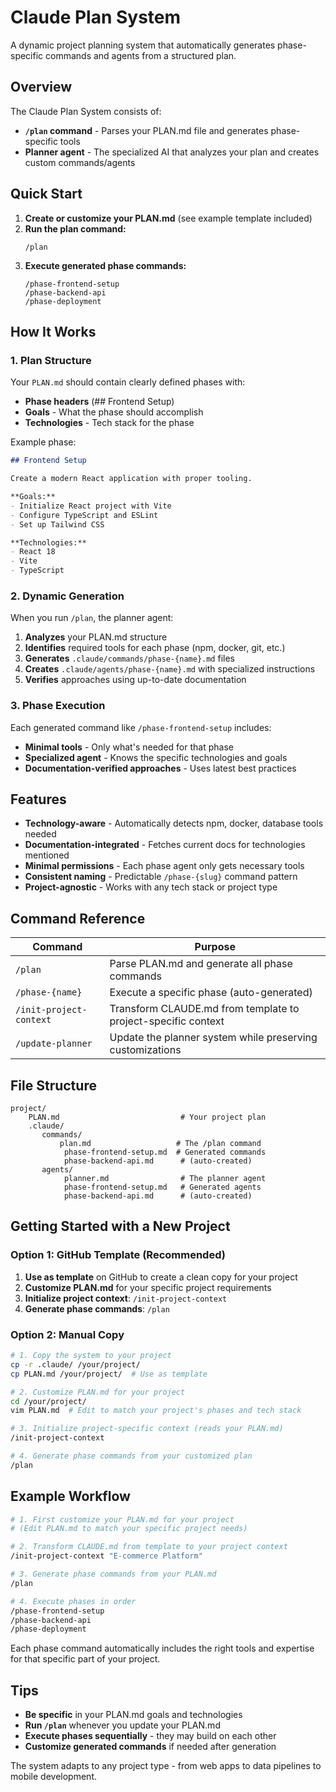 # Claude Plan System

A dynamic project planning system that automatically generates phase-specific commands and agents from a structured plan.

## Overview

The Claude Plan System consists of:
- **`/plan` command** - Parses your PLAN.md file and generates phase-specific tools
- **Planner agent** - The specialized AI that analyzes your plan and creates custom commands/agents

## Quick Start

1. **Create or customize your PLAN.md** (see example template included)
2. **Run the plan command:**
   ```
   /plan
   ```
3. **Execute generated phase commands:**
   ```
   /phase-frontend-setup
   /phase-backend-api
   /phase-deployment
   ```

## How It Works

### 1. Plan Structure

Your `PLAN.md` should contain clearly defined phases with:
- **Phase headers** (## Frontend Setup)
- **Goals** - What the phase should accomplish
- **Technologies** - Tech stack for the phase

Example phase:
```markdown
## Frontend Setup

Create a modern React application with proper tooling.

**Goals:**
- Initialize React project with Vite
- Configure TypeScript and ESLint
- Set up Tailwind CSS

**Technologies:**
- React 18
- Vite
- TypeScript
```

### 2. Dynamic Generation

When you run `/plan`, the planner agent:
1. **Analyzes** your PLAN.md structure
2. **Identifies** required tools for each phase (npm, docker, git, etc.)
3. **Generates** `.claude/commands/phase-{name}.md` files
4. **Creates** `.claude/agents/phase-{name}.md` with specialized instructions
5. **Verifies** approaches using up-to-date documentation

### 3. Phase Execution

Each generated command like `/phase-frontend-setup` includes:
- **Minimal tools** - Only what's needed for that phase
- **Specialized agent** - Knows the specific technologies and goals
- **Documentation-verified approaches** - Uses latest best practices

## Features

- **Technology-aware** - Automatically detects npm, docker, database tools needed
- **Documentation-integrated** - Fetches current docs for technologies mentioned
- **Minimal permissions** - Each phase agent only gets necessary tools
- **Consistent naming** - Predictable `/phase-{slug}` command pattern
- **Project-agnostic** - Works with any tech stack or project type

## Command Reference

| Command | Purpose |
|---------|---------|
| `/plan` | Parse PLAN.md and generate all phase commands |
| `/phase-{name}` | Execute a specific phase (auto-generated) |
| `/init-project-context` | Transform CLAUDE.md from template to project-specific context |
| `/update-planner` | Update the planner system while preserving customizations |

## File Structure

```
project/
    PLAN.md                           # Your project plan
    .claude/
       commands/
           plan.md                   # The /plan command
            phase-frontend-setup.md  # Generated commands
            phase-backend-api.md      # (auto-created)
       agents/
            planner.md                # The planner agent
            phase-frontend-setup.md   # Generated agents
            phase-backend-api.md      # (auto-created)
```

## Getting Started with a New Project

### Option 1: GitHub Template (Recommended)
1. **Use as template** on GitHub to create a clean copy for your project
2. **Customize PLAN.md** for your specific project requirements
3. **Initialize project context**: `/init-project-context`
4. **Generate phase commands**: `/plan`

### Option 2: Manual Copy
```bash
# 1. Copy the system to your project
cp -r .claude/ /your/project/
cp PLAN.md /your/project/  # Use as template

# 2. Customize PLAN.md for your project
cd /your/project/
vim PLAN.md  # Edit to match your project's phases and tech stack

# 3. Initialize project-specific context (reads your PLAN.md)
/init-project-context

# 4. Generate phase commands from your customized plan
/plan
```

## Example Workflow

```bash
# 1. First customize your PLAN.md for your project
# (Edit PLAN.md to match your specific project needs)

# 2. Transform CLAUDE.md from template to your project context
/init-project-context "E-commerce Platform"

# 3. Generate phase commands from your PLAN.md
/plan

# 4. Execute phases in order
/phase-frontend-setup
/phase-backend-api
/phase-deployment
```

Each phase command automatically includes the right tools and expertise for that specific part of your project.

## Tips

- **Be specific** in your PLAN.md goals and technologies
- **Run `/plan`** whenever you update your PLAN.md
- **Execute phases sequentially** - they may build on each other
- **Customize generated commands** if needed after generation

The system adapts to any project type - from web apps to data pipelines to mobile development.